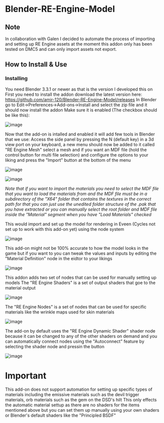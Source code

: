 # Blender-RE-Engine-Model

## Note
In collaboration with Galen I decided to automate the process of importing and setting up RE Engine assets at the moment this addon only has been tested on DMC5 and can only import assets not export.

## How to Install & Use
### Installing
You need Blender 3.3.1 or newer as that is the version I developed this on
First you need to install the addon download the latest version here: https://github.com/amir-120/Blender-RE-Engine-Model/releases
In Blender go to Edit->Preferences->Add-ons->Install and select the zip file and it should now install the addon
Make sure it is enabled (The checkbox should be like this):

![image](https://user-images.githubusercontent.com/18630540/203515093-5d40c817-e325-4272-9872-092be7b3db4f.png)

Now that the add-on is intalled and enabled it will add few tools in Blender that we use:
Access the side panel by pressing the N (default key) in a 3d view port on your keyboard, a new menu should now be added to it called "RE Engine Mesh" select a mesh and if you want an MDF file (hold the control button for multi file selection) and configure the options to your liking and press the "Import" button at the bottom of the menu

![image](https://user-images.githubusercontent.com/18630540/203517040-3efdf424-c95a-4baa-9614-86eb27cd9ad7.png)

![image](https://user-images.githubusercontent.com/18630540/203520052-748920d3-22ef-4463-baf1-fe3a11bec9c5.png)

*Note that if you want to import the materials you need to select the MDF file that you want to load the materials from and the MDF file must be in a subdirectory of the "X64" folder that contains the textures in the correct path for that you can just use the unedited folder structure of the .pak that you have extracted or you can manually select the root folder and MDF file inside the "Material" segment when you have "Load Materials" checked*

This would import and set up the model for rendering in Eveen (Cycles not set up to work with this add-on yet) using the node system

![image](https://user-images.githubusercontent.com/18630540/203520616-2926792b-e519-4f63-9039-d0ce794acdae.png)

This add-on might not be 100% accurate to how the model looks in the game but if you want to you can tweak the values and inputs by editing the "Material Definition" node in the eidtor to your likings

![image](https://user-images.githubusercontent.com/18630540/203521328-523ebc41-fa72-4be7-923d-080516676165.png)

This addon adds two set of nodes that can be used for manually setting up models
The "RE Engine Shaders" is a set of output shaders that goe to the material output

![image](https://user-images.githubusercontent.com/18630540/203521679-b04141a3-ccfa-4d3b-a655-d9cad1896043.png)

The "RE Engine Nodes" is a set of nodes that can be used for specific materials like the wrinkle maps used for skin materials

![image](https://user-images.githubusercontent.com/18630540/203522246-d5fd4c1d-011c-41c5-ba44-4c2ff778772c.png)

The add-on by default uses the "RE Engine Dynamic Shader" shader node because it can be changed to any of the other shaders on demand and you can automatically connect nodes using the "Autoconnect" feature by selecting the shader node and pressin the button

![image](https://user-images.githubusercontent.com/18630540/203522611-314366b1-97b3-44cc-857e-f016dc3beebd.png)

# Important
This add-on does not support automation for setting up specific types of materials including the emissive materials such as the devil trigger materials, orb materials such as the gem on the DSD's hilt
This only effects the automatic material settup as there are no shaders for the items mentioned above but you can set them up manually using your own shaders or Blender's default shaders like the "Principled BSDF"
